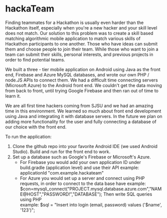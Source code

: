 # hackaTeam

Finding teammates for a Hackathon is usually even harder than the Hackathon itself, especially when you're a new hacker and your skill level does not match. 
Our solution to this problem was to create a skill based matching algorithmic mobile application to match various skills of Hackathon participants to one another. Those who have ideas can submit them and choose people to join their team. While those who want to join a team can submit their skills, personal interests, and previous projects in order to find potential teams.

We built a three - tier mobile application on Android using Java as the front end, Firebase and Azure MySQL databases, and  wrote our own PHP / node.JS APIs to connect them.
We had a difficult time connecting servers (Microsoft Azure) to the Android front end. We couldn't get the data moving from back to front, until trying Google Firebase and then ran out of time to learn it.

We are all first time hackers coming from SJSU and we had an amazing time in this environment. We learned so much about front end development using Java and integrating it with database servers.
In the future we plan on adding more functionality for the user and fully connecting a database of our choice with the front end.

To run the application:
1. Clone the github repo into your favorite Android IDE (we used Android Studio). Build and run for the front end to work.
2. Set up a database such as Google's Firebase or Microsoft's Azure. 
    - For Firebase you would add your own application ID under build.gradle (application level) and use their API
    example: applicationId "com.example.hackateam"
    - For Azure you would set up a server and connect using PHP requests, in order to connect to the data base have
    example: $con=mysqli_connect("PROJECT.mysql.database.azure.com","NAME@HOST","PASSWORD!","DATABASE");
    Then write SQL queries using PHP  
    example: $sql = "Insert into login (email, password) values ('$name', '123')";
